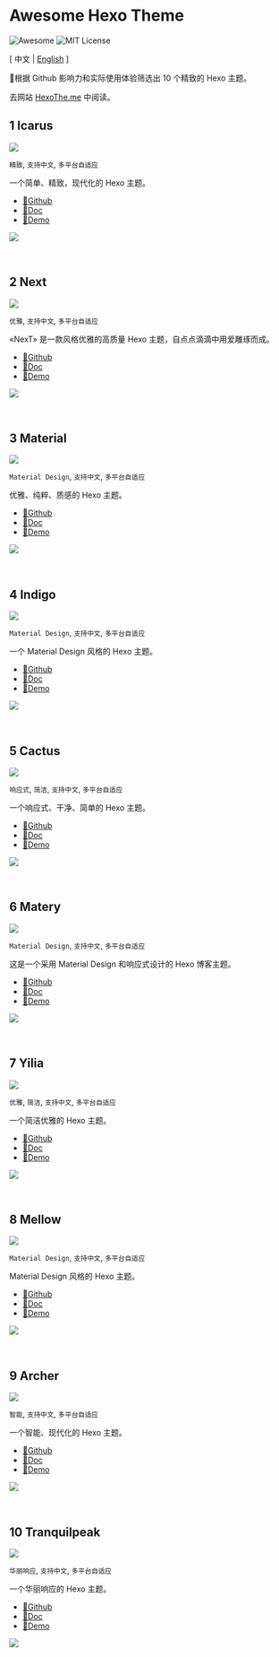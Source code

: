 # Awesome Hexo Theme

![Awesome](https://cdn.rawgit.com/sindresorhus/awesome/d7305f38d29fed78fa85652e3a63e154dd8e8829/media/badge.svg)
![MIT License](https://img.shields.io/badge/license-MIT-green.svg)

[ 中文 | [English](./README_EN.md) ]

🌟根据 Github 影响力和实际使用体验筛选出 10 个精致的 Hexo 主题。

去网站 [HexoThe.me](https://hexothe.me) 中阅读。

## 1 Icarus

![](https://img.shields.io/github/stars/ppoffice/hexo-theme-icarus.svg)

`精致`, `支持中文`, `多平台自适应`

一个简单、精致，现代化的 Hexo 主题。

- [🔗Github](https://github.com/ppoffice/hexo-theme-icarus)
- [🔗Doc](https://blog.zhangruipeng.me/hexo-theme-icarus/categories/)
- [🔗Demo](https://blog.zhangruipeng.me/hexo-theme-icarus/)

![](https://www.voxel.site/image/pre-load/ppoffice_hexo-theme-icarus.png)

<br>

## 2 Next

![](https://img.shields.io/github/stars/theme-next/hexo-theme-next.svg)

`优雅`, `支持中文`, `多平台自适应`

«NexT» 是一款风格优雅的高质量 Hexo 主题，自点点滴滴中用爱雕琢而成。

- [🔗Github](https://github.com/theme-next/hexo-theme-next)
- [🔗Doc](http://theme-next.iissnan.com/)
- [🔗Demo](https://theme-next.org/)

![](https://www.voxel.site/image/pre-load/theme-next_hexo-theme-next.png)

<br>

## 3 Material

![](https://img.shields.io/github/stars/viosey/hexo-theme-material.svg)

`Material Design`, `支持中文`, `多平台自适应`

优雅、纯粹、质感的 Hexo 主题。

- [🔗Github](https://github.com/viosey/hexo-theme-material)
- [🔗Doc](https://material.viosey.com/docs/)
- [🔗Demo](https://liyin.date/)

![](https://www.voxel.site/image/pre-load/viosey_hexo-theme-material.png)

<br>

## 4 Indigo

![](https://img.shields.io/github/stars/yscoder/hexo-theme-indigo.svg)

`Material Design`, `支持中文`, `多平台自适应`

一个 Material Design 风格的 Hexo 主题。

- [🔗Github](https://github.com/yscoder/hexo-theme-indigo)
- [🔗Doc](https://github.com/yscoder/hexo-theme-indigo/wiki)
- [🔗Demo](https://yscoder.github.io/)

![](https://www.voxel.site/image/pre-load/yscoder_hexo-theme-indigo.png)

<br>

## 5 Cactus

![](https://img.shields.io/github/stars/probberechts/hexo-theme-cactus.svg)

`响应式`, `简洁`, `支持中文`, `多平台自适应`

一个响应式、干净、简单的 Hexo 主题。

- [🔗Github](https://github.com/probberechts/hexo-theme-cactus)
- [🔗Doc](https://github.com/probberechts/hexo-theme-cactus)
- [🔗Demo](https://probberechts.github.io/hexo-theme-cactus/)

![](https://www.voxel.site/image/pre-load/probberechts_hexo-theme-cactus.png)

<br>

## 6 Matery

![](https://img.shields.io/github/stars/blinkfox/hexo-theme-matery.svg)

`Material Design`, `支持中文`, `多平台自适应`

这是一个采用 Material Design 和响应式设计的 Hexo 博客主题。

- [🔗Github](https://github.com/blinkfox/hexo-theme-matery)
- [🔗Doc](https://github.com/blinkfox/hexo-theme-matery/blob/master/README_CN.md)
- [🔗Demo](https://blinkfox.github.io/)

![](https://www.voxel.site/image/pre-load/blinkfox_hexo-theme-matery.png)

<br>

## 7 Yilia

![](https://img.shields.io/github/stars/litten/hexo-theme-yilia.svg)

`优雅`, `简洁`, `支持中文`, `多平台自适应`

一个简洁优雅的 Hexo 主题。

- [🔗Github](https://github.com/litten/hexo-theme-yilia)
- [🔗Doc](https://github.com/litten/hexo-theme-yilia/wiki)
- [🔗Demo](http://litten.me/)

![](https://www.voxel.site/image/pre-load/litten_hexo-theme-yilia.png)

<br>

## 8 Mellow

![](https://img.shields.io/github/stars/codefine/hexo-theme-mellow.svg)

`Material Design`, `支持中文`, `多平台自适应`

Material Design 风格的 Hexo 主题。

- [🔗Github](https://github.com/codefine/hexo-theme-mellow)
- [🔗Doc](https://github.com/codefine/hexo-theme-mellow/wiki)
- [🔗Demo](https://hexo.lujingtao.com/)

![](https://www.voxel.site/image/pre-load/codefine_hexo-theme-mellow.png)

<br>

## 9 Archer

![](https://img.shields.io/github/stars/fi3ework/hexo-theme-archer.svg)

`智能`, `支持中文`, `多平台自适应`

一个智能、现代化的 Hexo 主题。

- [🔗Github](https://github.com/fi3ework/hexo-theme-archer)
- [🔗Doc](https://github.com/fi3ework/hexo-theme-archer/blob/master/docs/develop-guide-zh.md)
- [🔗Demo](http://firework.studio/archer-demo/)

![](https://www.voxel.site/image/pre-load/fi3ework_hexo-theme-archer.png)

<br>

## 10 Tranquilpeak

![](https://img.shields.io/github/stars/LouisBarranqueiro/hexo-theme-tranquilpeak.svg)

`华丽响应`, `支持中文`, `多平台自适应`

一个华丽响应的 Hexo 主题。

- [🔗Github](https://github.com/LouisBarranqueiro/hexo-theme-tranquilpeak)
- [🔗Doc](https://github.com/LouisBarranqueiro/hexo-theme-tranquilpeak)
- [🔗Demo](https://louisbarranqueiro.github.io/hexo-theme-tranquilpeak/)

![](https://www.voxel.site/image/pre-load/LouisBarranqueiro_hexo-theme-tranquilpeak.png)

<br>
